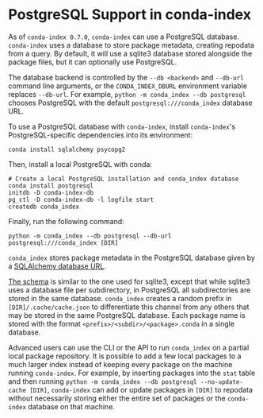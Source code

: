 # PostgreSQL Support in conda-index

As of `conda-index 0.7.0`, `conda-index` can use a PostgreSQL database.
`conda-index` uses a database to store package metadata, creating repodata from
a query. By default, it will use a sqlite3 database stored alongside the package
files, but it can optionally use PostgreSQL.

The database backend is controlled by the `--db <backend>` and `--db-url`
command line arguments, or the `CONDA_INDEX_DBURL` environment variable replaces
`--db-url`. For example, `python -m conda_index --db postgresql` chooses
PostgreSQL with the default `postgresql:///conda_index` database URL.

To use a PostgreSQL database with `conda-index`, install `conda-index`'s PostgreSQL-specific dependencies into its environment:
```
conda install sqlalchemy psycopg2
```

Then, install a local PostgreSQL with conda:
```
# Create a local PostgreSQL installation and conda_index database
conda install postgresql
initdb -D conda-index-db
pg_ctl -D conda-index-db -l logfile start
createdb conda_index
```

Finally, run the following command:

`python -m conda_index --db postgresql --db-url postgresql:///conda_index [DIR]`


`conda_index` stores package metadata in the PostgreSQL database given by a
[SQLAlchemy database
URL](https://docs.sqlalchemy.org/en/20/core/engines.html#database-urls).

[The
schema](https://github.com/conda/conda-index/blob/main/conda_index/postgres/model.py)
is similar to the one used for sqlite3, except that while sqlite3 uses a
database file per subdirectory, in PostgreSQL all subdirectories are stored in
the same database. `conda_index` creates a random prefix in
`[DIR]/.cache/cache.json` to differentiate this channel from any others that may
be stored in the same PostgreSQL database. Each package name is stored with the format
`<prefix>/<subdir>/<package>.conda` in a single database.

Advanced users can use the CLI or the API to run `conda_index` on a partial
local package repository. It is possible to add a few local packages to a much
larger index instead of keeping every package on the machine running
`conda-index`. For example, by inserting packages into the `stat` table and then
running `python -m conda_index --db postgresql --no-update-cache [DIR]`,
`conda-index` can add or update packages in `[DIR]` to repodata without
necessarily storing either the entire set of packages or the `conda-index`
database on that machine.
